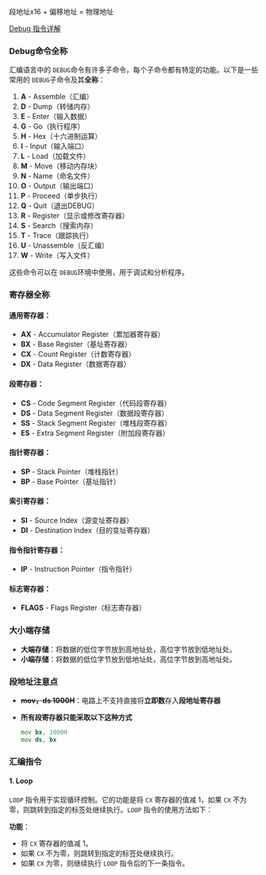 段地址x16 + 偏移地址 = 物理地址

[Debug 指令详解](https://blog.csdn.net/weixin_43809545/article/details/103640185)

### Debug命令全称

汇编语言中的 `DEBUG`命令有许多子命令，每个子命令都有特定的功能。以下是一些常用的 `DEBUG`子命令及其**全称**：

1. **A** - Assemble（汇编）
2. **D** - Dump（转储内存）
3. **E** - Enter（输入数据）
4. **G** - Go（执行程序）
5. **H** - Hex（十六进制运算）
6. **I** - Input（输入端口）
7. **L** - Load（加载文件）
8. **M** - Move（移动内存块）
9. **N** - Name（命名文件）
10. **O** - Output（输出端口）
11. **P** - Proceed（单步执行）
12. **Q** - Quit（退出DEBUG）
13. **R** - Register（显示或修改寄存器）
14. **S** - Search（搜索内存）
15. **T** - Trace（跟踪执行）
16. **U** - Unassemble（反汇编）
17. **W** - Write（写入文件）

这些命令可以在 `DEBUG`环境中使用，用于调试和分析程序。

### 寄存器全称

#### 通用寄存器：

- **AX** - Accumulator Register（累加器寄存器）
- **BX** - Base Register（基址寄存器）
- **CX** - Count Register（计数寄存器）
- **DX** - Data Register（数据寄存器）

#### 段寄存器：

- **CS** - Code Segment Register（代码段寄存器）
- **DS** - Data Segment Register（数据段寄存器）
- **SS** - Stack Segment Register（堆栈段寄存器）
- **ES** - Extra Segment Register（附加段寄存器）

#### 指针寄存器：

- **SP** - Stack Pointer（堆栈指针）
- **BP** - Base Pointer（基址指针）

#### 索引寄存器：

- **SI** - Source Index（源变址寄存器）
- **DI** - Destination Index（目的变址寄存器）

#### 指令指针寄存器：

- **IP** - Instruction Pointer（指令指针）

#### 标志寄存器：

- **FLAGS** - Flags Register（标志寄存器）

### 大小端存储

- **大端存储**：将数据的低位字节放到高地址处，高位字节放到低地址处。
- **小端存储**：将数据的低位字节放到低地址处，高位字节放到高地址处。

### 段地址注意点

- **~~mov，ds 1000H~~**：电路上不支持直接将**立即数**存入**段地址寄存器**
- **所有段寄存器只能采取以下这种方式**

  ```asm
  mov bx, 1000H
  mov ds, bx
  ```

### 汇编指令

#### 1. Loop

`LOOP` 指令用于实现循环控制。它的功能是将 `CX` 寄存器的值减 1，如果 `CX` 不为零，则跳转到指定的标签处继续执行。`LOOP` 指令的使用方法如下：

**功能**：

- 将 `CX` 寄存器的值减 1。
- 如果 `CX` 不为零，则跳转到指定的标签处继续执行。
- 如果 `CX` 为零，则继续执行 `LOOP` 指令后的下一条指令。

